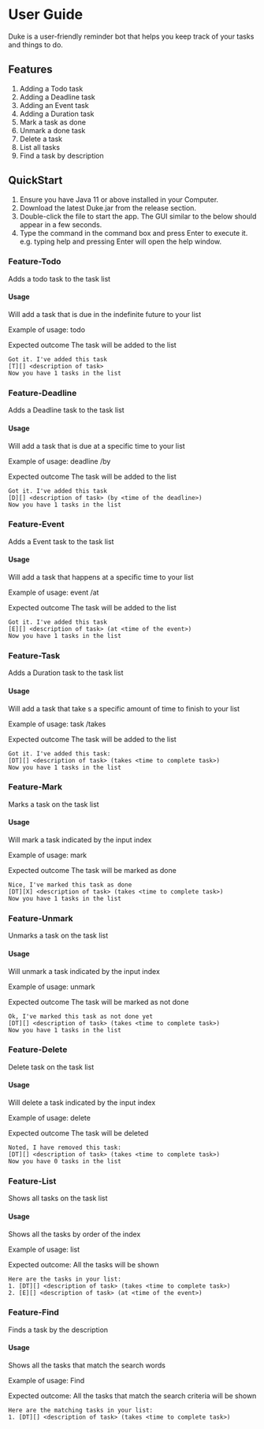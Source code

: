 # User Guide
Duke is a user-friendly reminder bot that helps you keep track of your tasks and things to do.

## Features 
1. Adding a Todo task
2. Adding a Deadline task
3. Adding an Event task
4. Adding a Duration task
5. Mark a task as done
6. Unmark a done task
7. Delete a task
8. List all tasks
9. Find a task by description

## QuickStart
1. Ensure you have Java 11 or above installed in your Computer.
2. Download the latest Duke.jar from the release section.
3. Double-click the file to start the app. The GUI similar to the below should appear in a few seconds.
4. Type the command in the command box and press Enter to execute it. e.g. typing help and pressing Enter will open the help window.

### Feature-Todo

Adds a todo task to the task list

#### Usage
Will add a task that is due in the indefinite future to your list

Example of usage:
todo <description of the task>

Expected outcome
The task will be added to the list

```
Got it. I've added this task
[T][] <description of task>
Now you have 1 tasks in the list
```
### Feature-Deadline

Adds a Deadline task to the task list

#### Usage
Will add a task that is due at a specific time to your list

Example of usage:
deadline <description of the deadline> /by <time of the deadline>

Expected outcome
The task will be added to the list

```
Got it. I've added this task
[D][] <description of task> (by <time of the deadline>)
Now you have 1 tasks in the list
```
### Feature-Event

Adds a Event task to the task list

#### Usage
Will add a task that happens at a specific time to your list

Example of usage:
event <description of the event> /at <time of the event>

Expected outcome
The task will be added to the list

```
Got it. I've added this task
[E][] <description of task> (at <time of the event>)
Now you have 1 tasks in the list
```

### Feature-Task

Adds a Duration task to the task list

#### Usage
Will add a task that take s a specific amount of time to finish to your list

Example of usage:
task <description> /takes <time to complete task>

Expected outcome
The task will be added to the list

```
Got it. I've added this task:
[DT][] <description of task> (takes <time to complete task>)
Now you have 1 tasks in the list
```
### Feature-Mark

Marks a task on the task list

#### Usage
Will mark a task indicated by the input index

Example of usage:
mark <task number>

Expected outcome
The task will be marked as done

```
Nice, I've marked this task as done
[DT][X] <description of task> (takes <time to complete task>)
Now you have 1 tasks in the list
```
### Feature-Unmark

Unmarks a task on the task list

#### Usage
Will unmark a task indicated by the input index

Example of usage:
unmark <task number>

Expected outcome
The task will be marked as not done

```
Ok, I've marked this task as not done yet
[DT][] <description of task> (takes <time to complete task>)
Now you have 1 tasks in the list
```
### Feature-Delete
 
Delete task on the task list

#### Usage
Will delete a task indicated by the input index

Example of usage:
delete <task number>

Expected outcome
The task will be deleted

```
Noted, I have removed this task:
[DT][] <description of task> (takes <time to complete task>)
Now you have 0 tasks in the list
```

### Feature-List

Shows all tasks on the task list

#### Usage
Shows all the tasks by order of the index

Example of usage:
list

Expected outcome:
All the tasks will be shown

```
Here are the tasks in your list:
1. [DT][] <description of task> (takes <time to complete task>)
2. [E][] <description of task> (at <time of the event>)
```

### Feature-Find

Finds a task by the description

#### Usage
Shows all the tasks that match the search words

Example of usage:
Find <search string>

Expected outcome:
All the tasks that match the search criteria will be shown

```
Here are the matching tasks in your list:
1. [DT][] <description of task> (takes <time to complete task>)
```



